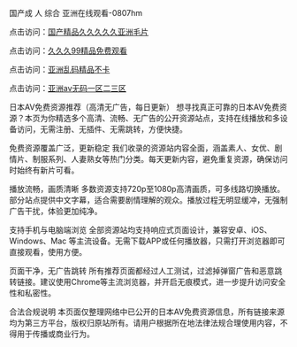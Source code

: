 国产成 人 综合 亚洲在线观看-0807hm


点击访问：<a href="https://heiliaozj3tjd.pages.dev">国产精品久久久久久亚洲毛片</a>

点击访问：<a href="https://heiliaowzu4ur.pages.dev">久久久99精品免费观看</a>

点击访问：<a href="https://heiliaoxwd5i8.pages.dev">亚洲乱码精品不卡</a>

点击访问：<a href="https://heiliaoe8ajia.pages.dev">亚洲av无码一区二三区</a>


日本AV免费资源推荐（高清无广告，每日更新）
想寻找真正可靠的日本AV免费资源？本页为你精选多个高清、流畅、无广告的公开资源站点，支持在线播放和多设备访问，无需注册、无插件、无需跳转，方便快捷。

免费资源覆盖广泛，更新稳定
我们收录的资源站内容全面，涵盖素人、女优、剧情片、制服系列、人妻熟女等热门分类。每天更新内容，避免重复资源，确保访问时始终有新片可看。

播放流畅，画质清晰
多数资源支持720p至1080p高清画质，可多线路切换播放。部分站点提供中文字幕，适合需要剧情理解的观众。播放过程无明显缓冲，无强制广告干扰，体验更加纯净。

支持手机与电脑端浏览
全部资源站均支持响应式页面设计，兼容安卓、iOS、Windows、Mac 等主流设备。无需下载APP或任何播放器，只需打开浏览器即可直接观看，使用方便。

页面干净，无广告跳转
所有推荐页面都经过人工测试，过滤掉弹窗广告和恶意跳转链接。建议使用Chrome等主流浏览器，并开启无痕模式，进一步提升访问安全性和私密性。

合法合规说明
本页面仅整理网络中已公开的日本AV免费资源信息，所有链接来源均为第三方平台，版权归原站所有。请用户根据所在地法律法规合理使用内容，不得用于传播或商业行为。


<span style="display:none;">[Canonical link]( ）</span>
